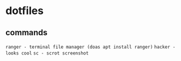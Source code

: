 # dotfiles

## commands
`ranger - terminal file manager (doas apt install ranger)`
`hacker - looks cool`
`sc - scrot screenshot`
